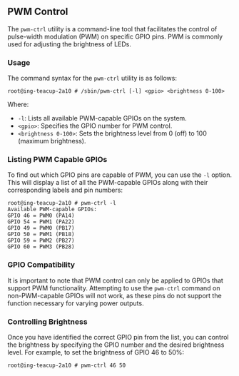 ## PWM Control

The `pwm-ctrl` utility is a command-line tool that facilitates the control of pulse-width modulation (PWM) on specific GPIO pins. PWM is commonly used for adjusting the brightness of LEDs.

### Usage
The command syntax for the `pwm-ctrl` utility is as follows:

```shell
root@ing-teacup-2a10 # /sbin/pwm-ctrl [-l] <gpio> <brightness 0-100>
```

Where:
- `-l`: Lists all available PWM-capable GPIOs on the system.
- `<gpio>`: Specifies the GPIO number for PWM control.
- `<brightness 0-100>`: Sets the brightness level from 0 (off) to 100 (maximum brightness).

### Listing PWM Capable GPIOs
To find out which GPIO pins are capable of PWM, you can use the `-l` option. This will display a list of all the PWM-capable GPIOs along with their corresponding labels and pin numbers:

```shell
root@ing-teacup-2a10 # pwm-ctrl -l
Available PWM-capable GPIOs:
GPIO 46 = PWM0 (PA14)
GPIO 54 = PWM1 (PA22)
GPIO 49 = PWM0 (PB17)
GPIO 50 = PWM1 (PB18)
GPIO 59 = PWM2 (PB27)
GPIO 60 = PWM3 (PB28)
```

### GPIO Compatibility
It is important to note that PWM control can only be applied to GPIOs that support PWM functionality. Attempting to use the `pwm-ctrl` command on non-PWM-capable GPIOs will not work, as these pins do not support the function necessary for varying power outputs.

### Controlling Brightness
Once you have identified the correct GPIO pin from the list, you can control the brightness by specifying the GPIO number and the desired brightness level. For example, to set the brightness of GPIO 46 to 50%:

```shell
root@ing-teacup-2a10 # pwm-ctrl 46 50
```

